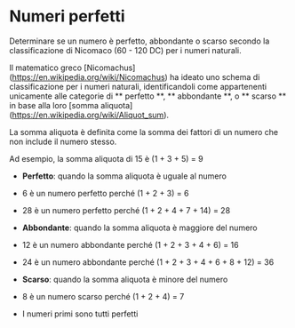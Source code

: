 # Numeri perfetti

Determinare se un numero è perfetto, abbondante o scarso secondo la classificazione di Nicomaco (60 - 120 DC) per i numeri naturali.

Il matematico greco [Nicomachus] (https://en.wikipedia.org/wiki/Nicomachus) ha ideato uno schema di classificazione per i numeri naturali, identificandoli come appartenenti unicamente alle categorie di ** perfetto **, ** abbondante **, o ** scarso ** in base alla loro [somma aliquota] (https://en.wikipedia.org/wiki/Aliquot_sum). 

La somma aliquota è definita come la somma dei fattori di un numero che non include il numero stesso. 

Ad esempio, la somma aliquota di 15 è (1 + 3 + 5) = 9

- **Perfetto**: quando la somma aliquota è uguale al numero

- 6 è un numero perfetto perché (1 + 2 + 3) = 6

- 28 è un numero perfetto perché (1 + 2 + 4 + 7 + 14) = 28

- **Abbondante**: quando la somma aliquota è maggiore del numero

- 12 è un numero abbondante perché (1 + 2 + 3 + 4 + 6) = 16

- 24 è un numero abbondante perché (1 + 2 + 3 + 4 + 6 + 8 + 12) = 36

- **Scarso**: quando la somma aliquota è minore del numero

- 8 è un numero scarso perché (1 + 2 + 4) = 7

- I numeri primi sono tutti perfetti
